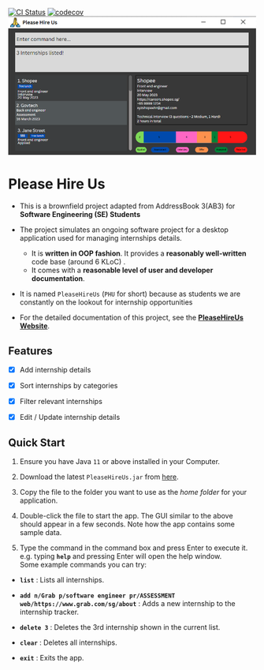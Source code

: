[![CI Status](https://github.com/AY2223S1-CS2103T-W17-4/tp/actions/workflows/gradle.yml/badge.svg)](https://github.com/AY2223S1-CS2103T-W17-4/tp/actions)
[![codecov](https://codecov.io/gh/AY2223S1-CS2103T-W17-4/tp/branch/master/graph/badge.svg?token=5KEF39JO86)](https://codecov.io/gh/AY2223S1-CS2103T-W17-4/tp)
![Ui](docs/images/Ui.png)


# Please Hire Us
* This is a brownfield project adapted from AddressBook 3(AB3) for **Software Engineering (SE) Students**

* The project simulates an ongoing software project for a desktop application used for managing internships details.
  * It is **written in OOP fashion**. It provides a **reasonably well-written** code base (around 6 KLoC) .
  * It comes with a **reasonable level of user and developer documentation**.
* It is named `PleaseHireUs` (`PHU` for short) because as students we are constantly on the lookout for internship opportunities
* For the detailed documentation of this project, see the **[PleaseHireUs Website](https://ay2223s1-cs2103t-w17-4.github.io/tp/)**.

## Features
- [x] Add internship details
- [x] Sort internships by categories
- [x] Filter relevant internships
- [x] Edit / Update internship details


## Quick Start

1. Ensure you have Java `11` or above installed in your Computer.

2. Download the latest `PleaseHireUs.jar` from [here](https://github.com/AY2223S1-CS2103T-W17-4/tp/releases).

3. Copy the file to the folder you want to use as the _home folder_ for your application.

4. Double-click the file to start the app. The GUI similar to the above should appear in a few seconds. Note how the app contains some sample data.<br>

5. Type the command in the command box and press Enter to execute it. e.g. typing **`help`** and pressing Enter will open the help window.<br>
   Some example commands you can try:
  * **`list`** : Lists all internships.

  * **`add n/Grab p/software engineer pr/ASSESSMENT web/https://www.grab.com/sg/about`** : Adds a new internship to the internship tracker.

  * **`delete 3`** : Deletes the 3rd internship shown in the current list.

  * **`clear`** : Deletes all internships.

  * **`exit`** : Exits the app.
